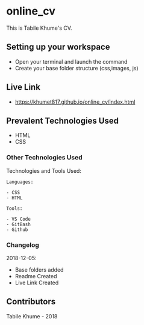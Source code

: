 # online_cv
This is Tabile Khume's CV.

## Setting up your workspace

- Open your terminal and launch the command 
- Create your base folder structure (css,images, js)

## Live Link
- https://khumet817.github.io/online_cv/index.html

## Prevalent Technologies Used

 - HTML
 - CSS
 

### Other Technologies Used

Technologies and Tools Used:

```
Languages:

- CSS
- HTML

```
```
Tools:

- VS Code
- GitBash
- Github

```

### Changelog

2018-12-05:
- Base folders added
- Readme Created
- Live Link Created

## Contributors

Tabile Khume - 2018